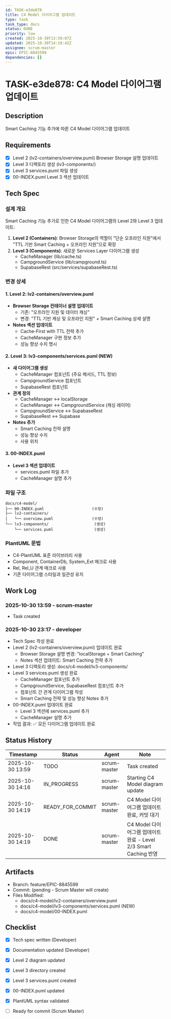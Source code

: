 ```yaml
---
id: TASK-e3de878
title: C4 Model 다이어그램 업데이트
type: task
task_type: docs
status: DONE
priority: low
created: 2025-10-30T13:59:07Z
updated: 2025-10-30T14:19:42Z
assignee: scrum-master
epic: EPIC-8845599
dependencies: []
---
```


# TASK-e3de878: C4 Model 다이어그램 업데이트

## Description

Smart Caching 기능 추가에 따른 C4 Model 다이어그램 업데이트

## Requirements

- [x] Level 2 (lv2-containers/overview.puml) Browser Storage 설명 업데이트
- [x] Level 3 디렉토리 생성 (lv3-components/)
- [x] Level 3 services.puml 파일 생성
- [x] 00-INDEX.puml Level 3 섹션 업데이트

## Tech Spec

### 설계 개요

Smart Caching 기능 추가로 인한 C4 Model 다이어그램의 Level 2와 Level 3 업데이트:

1. **Level 2 (Containers)**: Browser Storage의 역할이 "단순 오프라인 지원"에서 "TTL 기반 Smart Caching + 오프라인 지원"으로 확장
2. **Level 3 (Components)**: 새로운 Services Layer 다이어그램 생성
   - CacheManager (lib/cache.ts)
   - CampgroundService (lib/campground.ts)
   - SupabaseRest (src/services/supabaseRest.ts)

### 변경 상세

#### 1. Level 2: lv2-containers/overview.puml
- **Browser Storage 컨테이너 설명 업데이트**
  - 기존: "오프라인 지원 및 데이터 캐싱"
  - 변경: "TTL 기반 캐싱 및 오프라인 지원" + Smart Caching 상세 설명
- **Notes 섹션 업데이트**
  - Cache-First with TTL 전략 추가
  - CacheManager 구현 정보 추가
  - 성능 향상 수치 명시

#### 2. Level 3: lv3-components/services.puml (NEW)
- **새 다이어그램 생성**
  - CacheManager 컴포넌트 (주요 메서드, TTL 정보)
  - CampgroundService 컴포넌트
  - SupabaseRest 컴포넌트
- **관계 정의**
  - CacheManager ↔ localStorage
  - CacheManager ↔ CampgroundService (캐싱 레이어)
  - CampgroundService ↔ SupabaseRest
  - SupabaseRest ↔ Supabase
- **Notes 추가**
  - Smart Caching 전략 설명
  - 성능 향상 수치
  - 사용 위치

#### 3. 00-INDEX.puml
- **Level 3 섹션 업데이트**
  - services.puml 파일 추가
  - CacheManager 설명 추가

### 파일 구조

```
docs/c4-model/
├── 00-INDEX.puml                     (수정)
├── lv2-containers/
│   └── overview.puml                 (수정)
└── lv3-components/                    (생성)
    └── services.puml                  (생성)
```

### PlantUML 문법

- C4-PlantUML 표준 라이브러리 사용
- Component, ContainerDb, System_Ext 매크로 사용
- Rel, Rel_U 관계 매크로 사용
- 기존 다이어그램 스타일과 일관성 유지

## Work Log

### 2025-10-30 13:59 - scrum-master
- Task created

### 2025-10-30 23:17 - developer
- Tech Spec 작성 완료
- Level 2 (lv2-containers/overview.puml) 업데이트 완료
  - Browser Storage 설명 변경: "localStorage + Smart Caching"
  - Notes 섹션 업데이트: Smart Caching 전략 추가
- Level 3 디렉토리 생성: docs/c4-model/lv3-components/
- Level 3 services.puml 생성 완료
  - CacheManager 컴포넌트 추가
  - CampgroundService, SupabaseRest 컴포넌트 추가
  - 컴포넌트 간 관계 다이어그램 작성
  - Smart Caching 전략 및 성능 향상 Notes 추가
- 00-INDEX.puml 업데이트 완료
  - Level 3 섹션에 services.puml 추가
  - CacheManager 설명 추가
- 작업 결과: ✅ 모든 다이어그램 업데이트 완료

## Status History

| Timestamp | Status | Agent | Note |
|-----------|--------|-------|------|
| 2025-10-30 13:59 | TODO | scrum-master | Task created |
| 2025-10-30 14:16 | IN_PROGRESS | scrum-master | Starting C4 Model diagram update |
| 2025-10-30 14:19 | READY_FOR_COMMIT | scrum-master | C4 Model 다이어그램 업데이트 완료, 커밋 대기 |
| 2025-10-30 14:19 | DONE | scrum-master | C4 Model 다이어그램 업데이트 완료 - Level 2/3 Smart Caching 반영 |

## Artifacts

- Branch: feature/EPIC-8845599
- Commit: (pending - Scrum Master will create)
- Files Modified:
  - docs/c4-model/lv2-containers/overview.puml
  - docs/c4-model/lv3-components/services.puml (NEW)
  - docs/c4-model/00-INDEX.puml

## Checklist

- [x] Tech spec written (Developer)
- [x] Documentation updated (Developer)
- [x] Level 2 diagram updated
- [x] Level 3 directory created
- [x] Level 3 services.puml created
- [x] 00-INDEX.puml updated
- [x] PlantUML syntax validated
- [ ] Ready for commit (Scrum Master)

